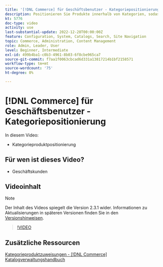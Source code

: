 ```yaml
---
title: '[!DNL Commerce] für Geschäftsbenutzer - Kategoriepositionierung'
description: Positionieren Sie Produkte innerhalb von Kategorien, sodass Kunden die Produkte oben sehen, die sie sehen sollen.
kt: 5776
doc-type: video
activity: use
last-substantial-update: 2022-12-28T00:00:00Z
feature: Configuration, System, Catalogs, Search, Site Navigation
topic: Commerce, Administration, Content Management
role: Admin, Leader, User
level: Beginner, Intermediate
exl-id: 499b4ba1-c0b3-4961-8b03-6f8cbe965ca7
source-git-commit: f7aa1f0063cbcad6d331a13817214b1bf2158571
workflow-type: tm+mt
source-wordcount: '75'
ht-degree: 0%

---
```


# [!DNL Commerce] für Geschäftsbenutzer - Kategoriepositionierung

In diesem Video:

- Kategorieproduktpositionierung

## Für wen ist dieses Video?

- Geschäftskunden

## Videoinhalt

>[!NOTE]
>
>Der Inhalt des Videos spiegelt die Version 2.3.1 wider. Informationen zu Aktualisierungen in späteren Versionen finden Sie in den [Versionshinweisen](https://experienceleague.adobe.com/docs/commerce-operations/release/notes/overview.html).

>[!VIDEO](https://video.tv.adobe.com/v/36187?quality=12&learn=on)

## Zusätzliche Ressourcen

[Kategorieproduktzuweisungen - [!DNL Commerce] Katalogverwaltungshandbuch](https://experienceleague.adobe.com/docs/commerce-admin/catalog/categories/products-in-category/categories-product-assignments.html)
